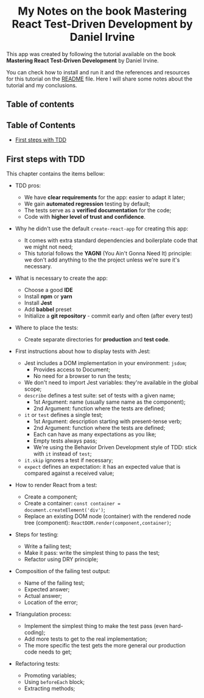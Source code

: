 <!-- <p align="center"><img src="./src/img/mylogo.svg" alt="logo" title="logo" width="80"></p> -->
<h1 align="center">My Notes on the book Mastering React Test-Driven Development by Daniel Irvine</h1>

This app was created by following the tutorial available on the book **Mastering React Test-Driven Development** by Daniel Irvine. 

You can check how to install and run it and the references and resources for this tutorial on the [README](./README.md) file. Here I will share some notes about the tutorial and my conclusions.

## Table of contents 

## Table of Contents  
- [First steps with TDD](#first-steps-with-TDD)  

  
<a name="first-steps-with-TDD"></a>
## First steps with TDD

This chapter contains the items bellow: 

- TDD pros:
  - We have **clear requirements** for the app: easier to adapt it later;
  - We gain **automated regression** testing by default;
  - The tests serve as a **verified documentation** for the code;
  - Code with **higher level of trust and confidence**.

- Why he didn't use the default `create-react-app` for creating this app:
  - It comes with extra standard dependencies and boilerplate code that we might not need;
  - This tutorial follows the **YAGNI** (You Ain't Gonna Need It) principle: we don't add anything to the the project unless we're sure it's necessary.

- What is necessary to create the app:
  - Choose a good **IDE**
  - Install **npm** or **yarn**
  - Install **Jest**
  - Add **babbel** preset
  - Initialize a **git repository** - commit early and often (after every test)

- Where to place the tests:
  - Create separate directories for **production** and **test code**.

- First instructions about how to display tests with Jest:
  - Jest includes a DOM implementation in your environment: `jsdom`;
    - Provides access to Document;
    - No need for a browser to run the tests;
  - We don't need to import Jest variables: they're available in the global scope;
  - `describe` defines a test suite: set of tests with a given name;
    - 1st Argument: name (usually same name as the component);
    - 2nd Argument: function where the tests are defined;
  - `it` or `test` defines a single test;
    - 1st Argument: description starting with present-tense verb;
    - 2nd Argument: function where the tests are defined;
    - Each can have as many expectations as you like;
    - Empty tests always pass;
    - We're using the Behavior Driven Development style of TDD: stick with `it` instead of `test`;
  - `it.skip` ignores a test if necessary;
  - `expect` defines an expectation: it has an expected value that is compared against a received value;

- How to render React from a test:
  - Create a component;
  - Create a container: `const container = document.createElement('div')`;
  - Replace an existing DOM node (container) with the rendered node tree (component): `ReactDOM.render(component,container)`;

- Steps for testing:
  - Write a failing test;
  - Make it pass: write the simplest thing to pass the test;
  - Refactor using DRY principle;

- Composition of the failing test output: 
  - Name of the failing test;
  - Expected answer;
  - Actual answer;
  - Location of the error;

- Triangulation process:
  - Implement the simplest thing to make the test pass (even hard-coding);
  - Add more tests to get to the real implementation;
  - The more specific the test gets the more general our production code needs to get;

- Refactoring tests:
  - Promoting variables;
  - Using `beforeEach` block;
  - Extracting methods;